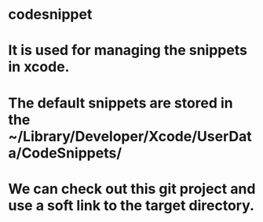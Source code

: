 # codesnippet
# It is used for managing the snippets in xcode.

# The default snippets are stored in the ~/Library/Developer/Xcode/UserData/CodeSnippets/

# We can check out this git project and use a soft link to the target directory.

